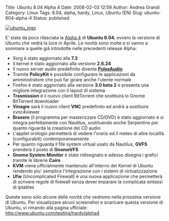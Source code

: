Title: Ubuntu 8.04 Alpha 4
Date: 2008-02-03 12:59
Author: Andrea Grandi
Category: Linux
Tags: 8.04, alpha, hardy, Linux, Ubuntu (EN)
Slug: ubuntu-804-alpha-4
Status: published

[![ubuntu\_logo]({static}/images/2008/02/ubuntu-logo.thumbnail.png)]()

E' stata da poco rilasciata la [Alpha 4](http://www.ubuntu.com/testing/hardy/alpha4) di **Ubuntu 8.04**,
ovvero la versione di Ubuntu che vedrà la luce in Aprile. Le novità sono
molte e si vanno a sommare a quelle già introdotte nelle precedenti
release Alpha:

- Xorg è stato aggiornato alla **7.3**
- Il kernel è stato aggiornato alla versione **2.6.24**
- Il nuovo server audio predefinito diventa
    [**PulseAudio**](http://pulseaudio.org/)
- Tramite **PolicyKit** è possibile configurare le applicazioni da
    amministratore che può far girare anche l'utente normale
- Firefox è stato aggiornato alla versione **3.0 beta 2** e presenta
    una migliore integrazione con il layout di sistema
- **Trasmission** è il nuovo client BitTorrent che sostituirà lo Gnome
    BitTorrent downloader
- **Vinagre** sarà il nuovo client **VNC** predefinito ed andrà a
    sostituire xvnc4viewer
- **Brasero** (il programma per masterizzare CD/DVD) è stato
    aggiornato e si integra perfettamente con Nautilus, sostituendo
    anche Serpentine per quanto riguarda la creazione dei CD audio
- L'applet orologio permetterà di vedere l'orario ed il meteo di altre
    località (configurabili) contemporaneamente
- Per quanto riguarda il file system virtual usato da Nautilus,
    **GVFS** prenderà il posto di **GnomeVFS**
- **Gnome System Monitor** è stato ridisegnato e adesso disegna i
    grafici tramite le librerie **Cairo**
- **KVM** viene ufficialmente mantenuto all'interno dei Kernel di
    Ubuntu rendendo piu' semplice l'integrazione con i sistemi di
    virtualizzazione
- **Ufw** (Uncomplicated Firewall) è una nuova applicazione che
    permetterà di scrivere regole di firewall senza dover imparare la
    complicata sintassi di iptables

Queste sono solo alcune delle novità che vedremo nella prossima versione
di Ubuntu. Per visualizzare alcuni screenshot e scaricare questa
versione di Ubuntu, vi rimando alla pagina ufficiale:
<http://www.ubuntu.com/testing/hardy/alpha4>
